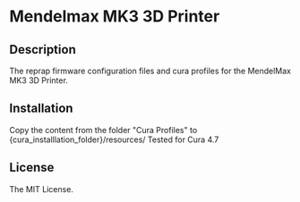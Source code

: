 # Mendelmax MK3 3D Printer

## Description
The reprap firmware configuration files and cura profiles for the MendelMax MK3 3D Printer.

## Installation
Copy the content from the folder "Cura Profiles" to {cura_installlation_folder}/resources/
Tested for Cura 4.7

## License
The MIT License.
